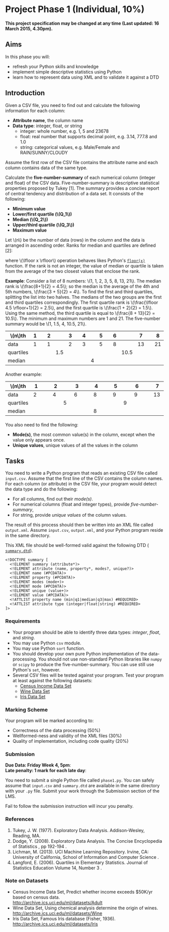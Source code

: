 Project Phase 1 (Individual, 10%)
=================================

**This project specification may be changed at any time (Last updated: 16 March 2015, 4.30pm).**

Aims
----

In this phase you will:

- refresh your Python skills and knowledge
- implement simple descriptive statistics using Python
- learn how to represent data using XML and to validate it against a DTD

Introduction
------------

Given a CSV file, you need to find out and calculate the following information for each column:

- **Attribute name**, the column name
- **Data type**: integer, float, or string
  * integer: whole number, e.g. 1, 5 and 23678
  * float: real number that supports decimal point, e.g. 3.14, 777.8 and 1.0
  * string: categorical values, e.g. Male/Female and RAIN/SUNNY/CLOUDY

Assume the first row of the CSV file contains the attribute name and each column contains data of the same type.

Calculate the **five-number-summary** of each numerical column (integer and float) of the CSV data. Five-number-summary is descriptive statistical properties proposed by Tukey [1]. The summary provides a concise report of central tendency and distribution of a data set. It consists of the following:

- **Minimum value**
- **Lower/first quartile (\\(Q_1\\))**
- **Median (\\(Q_2\\))**
- **Upper/third quartile (\\(Q_3\\))**
- **Maximum value**

Let \\(n\\) be the number of data (rows) in the column and the data is arranged in ascending order. Ranks for median and quartiles are defined [2]:

<div class="math">
<!--
$$\begin{aligned}
median\_rank = \frac{n+1}{2} \\
quartile\_rank = \frac{\lfloor median\_rank \rfloor+1}{2}
\end{aligned}$$
-->
</div>

where \\(\lfloor x \rfloor\\) operation behaves likes Python's [`floor(x)`](https://docs.python.org/2/library/math.html#math.floor) function. If the rank is not an integer, the value of median or quartile is taken from the average of the two closest values that enclose the rank.

**Example**: Consider a list of 8 numbers: \\(1, 1, 2, 3, 5, 8, 13, 21\\). The median rank is \\(\frac{8+1}{2} = 4.5\\); so the median is the average of the 4th and 5th numbers, \\(\frac{3 + 5}{2} = 4\\). To find the first and third quartiles, splitting the list into two halves. The medians of the two groups are the first and third quartiles correspondingly. The first quartile rank is \\(\frac{\lfloor 4.5 \rfloor+1}{2} = 2.5\\), and the first quartile is \\(\frac{1 + 2}{2} = 1.5\\). Using the same method, the third quartile is equal to \\(\frac{8 + 13}{2} = 10.5\\). The minimum and maximum numbers are 1 and 21. The five-number summary would be \\(1, 1.5, 4, 10.5, 21\\).

<style>
table {
  margin: 10px auto 20px;
}

table:nth-of-type(1) td, table:nth-of-type(1) th {
  width: 30px;
}

table:nth-of-type(2) td, table:nth-of-type(2) th {
  width: 30px;
}

</style>

|\\(n\\)th | 1 |   | 2 |     | 3 |   | 4 |   | 5 |   | 6 |      | 7  |   | 8 |
|----------|---|---|---|-----|---|---|---|---|---|---|---|------|----|---|---|
|data      | 1 |   | 1 |     | 2 |   | 3 |   | 5 |   | 8 |      | 13 |   | 21|
|quartiles |   |   |   | 1.5 |   |   |   |   |   |   |   | 10.5 |    |   |   |
|median    |   |   |   |     |   |   |   | 4 |   |   |   |      |    |   |   |

Another example:

|\\(n\\)th | 1 |   | 2 |   | 3 |   | 4 |   | 5 |   | 6 |   | 7  |
|----------|---|---|---|---|---|---|---|---|---|---|---|---|----|
|data      | 2 |   | 4 |   | 6 |   | 8 |   | 9 |   | 9 |   | 13 |
|quartiles |   |   |   | 5 |   |   |   |   |   | 9 |   |   |    |
|median    |   |   |   |   |   |   | 8 |   |   |   |   |   |    |

You also need to find the following:

- **Mode(s)**, the most common value(s) in the column, except when the value only appears once.
- **Unique values**, unique values of all the values in the column


Tasks
-----

You need to write a Python program that reads an existing CSV file called `input.csv`. Assume that the first line of the CSV contains the column names. For each column (or attribute) in the CSV file, your program would detect the data type and do the following: 

- For all columns, find out their *mode(s)*.
- For numerical columns (float and integer types), provide *five-number-summary*,
- For string, provide *unique values* of the column values.

The result of this process should then be written into an XML file called `output.xml`. Assume `input.csv`, `output.xml`, and your Python program reside in the same directory.

This XML file should be well-formed valid against the following DTD (<a href="summary.dtd" file="code"> `summary.dtd`</a>).

```
<!DOCTYPE summary [
  <!ELEMENT summary (attribute*)>
  <!ELEMENT attribute (name, property*, modes?, unique?)>
  <!ELEMENT name (#PCDATA)>
  <!ELEMENT property (#PCDATA)>
  <!ELEMENT modes (mode+)>
  <!ELEMENT mode (#PCDATA)>
  <!ELEMENT unique (value+)>
  <!ELEMENT value (#PCDATA)>
  <!ATTLIST property name (min|q1|median|q3|max) #REQUIRED>
  <!ATTLIST attribute type (integer|float|string) #REQUIRED>
]>
```

### Requirements

- Your program should be able to identify three data types: *integer*, *float*, and *string*.
- You may use Python `csv` module.
- You may use Python `sort` function.
- You should develop your own pure Python implementation of the data-processing. You should not use non-standard Python libraries like `numpy` or `scipy` to produce the five-number-summary. You can use still use Python's `set`, however.
- Several CSV files will be tested against your program. Test your program at least against the following datasets:
  * <a file="data" href="adult.csv"> Census Income Data Set</a>
  * <a file="data" href="wine.csv"> Wine Data Set</a>
  * <a file="data" href="iris.csv"> Iris Data Set</a>

### Marking Scheme

Your program will be marked according to:

- Correctness of the data processing (50%) 
- Wellformed-ness and validity of the XML files (30%)
- Quality of implementation, including code quality (20%)

### Submission

**Due Data: Friday Week 4, 5pm**:<br />
**Late penalty: 1 mark for each late day**:

You need to submit a single Python file called `phase1.py`. You can safely assume that `input.csv` and `summary.dtd` are available in the same directory with your `.py` file. Submit your work through the Submission section of the LMS.

Fail to follow the submission instruction will incur you penalty.

### References

1. Tukey, J. W. (1977). Exploratory Data Analysis. Addison-Wesley, Reading, MA.
2. Dodge, Y. (2008). Exploratory Data Analysis. The Concise Encyclopedia of Statistics
  , pp 192-194 <a href="http://link.springer.com.ezp.lib.unimelb.edu.au/referenceworkentry/10.1007/978-0-387-32833-1_136/fulltext.html" file="link"></a>.
3. Lichman, M. (2013). UCI Machine Learning Repository. Irvine, CA: University of California, School of Information and Computer Science <a href="http://archive.ics.uci.edu/ml" file="link"></a>.
4. Langford, E. (2006). Quartiles in Elementary Statistics. Journal of Statistics Education Volume 14, Number 3 <a href="www.amstat.org/publications/jse/v14n3/langford.html" file="link"></a>.

### Note on Datasets

- Census Income Data Set, Predict whether income exceeds $50K/yr based on census data.<br />
  http://archive.ics.uci.edu/ml/datasets/Adult
- Wine Data Set, Using chemical analysis determine the origin of wines.<br />
  http://archive.ics.uci.edu/ml/datasets/Wine
- Iris Data Set, Famous Iris database (Fisher, 1936).<br />
  http://archive.ics.uci.edu/ml/datasets/Iris

